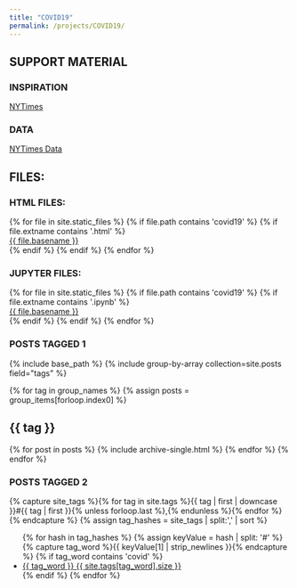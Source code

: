 ```yaml
---
title: "COVID19"
permalink: /projects/COVID19/
---
```




## SUPPORT MATERIAL

### INSPIRATION

[NYTimes](https://www.nytimes.com/interactive/2020/us/coronavirus-us-cases.html)

### DATA 

[NYTimes Data](https://github.com/nytimes/covid-19-data)

## FILES: 

### HTML FILES:

<div>
{% for file in site.static_files %}
    {% if file.path contains 'covid19' %}
        {% if file.extname contains '.html' %}
            <div>
                <a href="https://danielcaraway.github.io/{{ file.path }}">{{ file.basename }}</a>
            </div>
        {% endif %}
    {% endif %}
{% endfor %}
</div>

### JUPYTER FILES:

<div>
{% for file in site.static_files %}
    {% if file.path contains 'covid19' %}
        {% if file.extname contains '.ipynb' %}
            <div>
                <a href="https://danielcaraway.github.io/{{ file.path }}">{{ file.basename }}</a>
            </div>
        {% endif %}
    {% endif %}
{% endfor %}
</div>


### POSTS TAGGED 1

{% include base_path %}
{% include group-by-array collection=site.posts field="tags" %}

{% for tag in group_names %}
  {% assign posts = group_items[forloop.index0] %}
  <h2 id="{{ tag | slugify }}" class="archive__subtitle">{{ tag }}</h2>
  {% for post in posts %}
    {% include archive-single.html %}
  {% endfor %}
{% endfor %}

### POSTS TAGGED 2

{% capture site_tags %}{% for tag in site.tags %}{{ tag | first | downcase }}#{{ tag | first }}{% unless forloop.last %},{% endunless %}{% endfor %}{% endcapture %}
{% assign tag_hashes = site_tags | split:',' | sort %}
<ul class="list-group">
{% for hash in tag_hashes %}
  {% assign keyValue = hash | split: '#' %}
  {% capture tag_word %}{{ keyValue[1] | strip_newlines }}{% endcapture %}
    {% if tag_word contains 'covid' %}
        <li class="list-group-item">
            <a href="/tags/#{{ tag_word }}">
            {{ tag_word }}
            <span class="badge pull-right">{{ site.tags[tag_word].size }}</span>
            </a>
        </li>
      {% endif %}
{% endfor %}
</ul>


